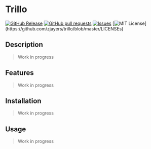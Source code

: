 # Trillo
[![GitHub Release](https://img.shields.io/github/release/zjayers/trillo.svg?style=flat)]()
[![GitHub pull requests](https://img.shields.io/github/issues-pr/zjayers/trillo.svg?style=flat)]()
[![Issues](https://img.shields.io/github/issues-raw/zjayers/trillo.svg?maxAge=25000)](https://github.com/zjayers/trillo/issues)
[![MIT License](https://img.shields.io/apm/l/atomic-ui.svg?)](https://github.com/zjayers/trillo/blob/master/LICENSEs)

## Description

> Work in progress

## Features

> Work in progress

## Installation

> Work in progress

## Usage

> Work in progress
